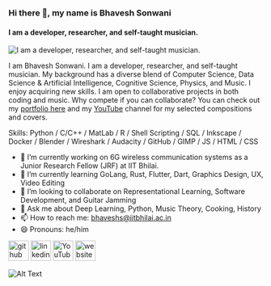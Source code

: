 ### Hi there 👋, my name is Bhavesh Sonwani
#### I am a developer, researcher, and self-taught musician.
![I am a developer, researcher, and self-taught musician.](https://github.com/s10bhavesh/s10bhavesh.github.io/blob/15068cca9536e62c4002735882c6aaa2b4b2f932/images/Bhavesh_banner.png)

I am Bhavesh Sonwani. I am a developer, researcher, and self-taught musician. My background has a diverse blend of Computer Science, Data Science & Artificial Intelligence, Cognitive Science, Physics, and Music. I enjoy acquiring new skills. I am open to collaborative projects in both coding and music. Why compete if you can collaborate? You can check out my [portfolio here](https://s10bhavesh.github.io "portfolio") and my [YouTube](https://www.youtube.com/@TheSonicBlues999 "youtube-channel") channel for my selected compositions and covers.


Skills: Python / C/C++ / MatLab / R / Shell Scripting / SQL / Inkscape / Docker / Blender / Wireshark / Audacity / GitHub / GIMP / JS / HTML / CSS

- 🔭 I’m currently working on 6G wireless communication systems as a Junior Research Fellow (JRF) at IIT Bhilai. 
- 🌱 I’m currently learning GoLang, Rust, Flutter, Dart, Graphics Design, UX, Video Editing 
- 👯 I’m looking to collaborate on Representational Learning, Software Development, and Guitar Jamming 
- 💬 Ask me about Deep Learning, Python, Music Theory, Cooking, History 
- 📫 How to reach me: bhaveshs@iitbhilai.ac.in 
- 😄 Pronouns: he/him 


[<img src='https://cdn.jsdelivr.net/npm/simple-icons@3.0.1/icons/github.svg' alt='github' height='40'>](https://github.com/https://github.com/s10bhavesh)  [<img src='https://cdn.jsdelivr.net/npm/simple-icons@3.0.1/icons/linkedin.svg' alt='linkedin' height='40'>](https://www.linkedin.com/in/https://www.linkedin.com/in/bhavesh-sonwani-85415015//)  [<img src='https://cdn.jsdelivr.net/npm/simple-icons@3.0.1/icons/youtube.svg' alt='YouTube' height='40'>](https://www.youtube.com/channel/https://www.youtube.com/@TheSonicBlues999)  [<img src='https://cdn.jsdelivr.net/npm/simple-icons@3.0.1/icons/icloud.svg' alt='website' height='40'>](https://s10bhavesh.github.io)  

![Alt Text](https://github.com/s10bhavesh/s10bhavesh.github.io/blob/c9bf6fdd05563eda28ecc311bd10c517145339ac/images/dino.gif )

